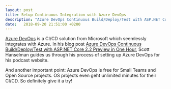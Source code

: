 ```yaml
---
layout: post
title: Setup Continuous Integration with Azure DevOps
description: "Azure DevOps Continuous Build/Deploy/Test with ASP.NET Core 2.2 Preview in One Hour from Scott Hanselman"
date:   2018-09-20 21:51:00 +0200
---
```


[Azure DevOps](https://azure.microsoft.com/services/devops/) is a CI/CD solution from Microsoft which seemlessly integrates with Azure. In his blog post [Azure DevOps Continuous Build/Deploy/Test with ASP.NET Core 2.2 Preview in One Hour](https://www.hanselman.com/blog/AzureDevOpsContinuousBuildDeployTestWithASPNETCore22PreviewInOneHour.aspx), Scott Hanselman guides us through his process of setting up Azure DevOps for his podcast website.

And another important point: Azure DevOps is free for Small Teams and Open Source projects. OS projects even geht unlimited minutes for their CI/CD. So definitely give it a try!
